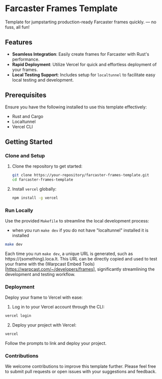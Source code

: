 # Farcaster Frames Template

Template for jumpstarting production-ready Farcaster frames quickly.
— no fuss, all fun!

## Features

- **Seamless Integration**: Easily create frames for Farcaster with Rust's performance.
- **Rapid Deployment**: Utilize Vercel for quick and effortless deployment of your frames.
- **Local Testing Support**: Includes setup for `localtunnel` to facilitate easy local testing and development.

## Prerequisites

Ensure you have the following installed to use this template effectively:

- Rust and Cargo
- Localtunnel
- Vercel CLI

## Getting Started

### Clone and Setup

1. Clone the repository to get started:

    ```bash
    git clone https://your-repository/farcaster-frames-template.git
    cd farcaster-frames-template
    ```

2. Install `vercel` globally:

    ```bash
    npm install -g vercel
    ```

### Run Locally

Use the provided `Makefile` to streamline the local development process:

- when you run `make dev` if you do not have "localtunnel" installed it is installed

```bash
make dev
```

Each time you run `make dev`, a unique URL is generated, such as https://{something}.loca.lt. This URL can be directly copied and used to test your frame with the (Warpcast Embed Tools)[https://warpcast.com/~/developers/frames], significantly streamlining the development and testing workflow.

### Deployment

Deploy your frame to Vercel with ease:

1. Log in to your Vercel account through the CLI:

```bash
vercel login
```

2. Deploy your project with Vercel:

```bash
vercel
```

Follow the prompts to link and deploy your project.

### Contributions

We welcome contributions to improve this template further. Please feel free to submit pull requests or open issues with your suggestions and feedback.

